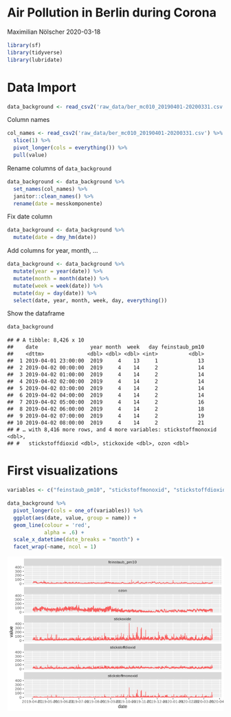 Air Pollution in Berlin during Corona
================
Maximilian Nölscher
2020-03-18

``` r
library(sf)
library(tidyverse)
library(lubridate)
```

# Data Import

``` r
data_background <- read_csv2('raw_data/ber_mc010_20190401-20200331.csv', skip = 3)
```

Column names

``` r
col_names <- read_csv2('raw_data/ber_mc010_20190401-20200331.csv') %>% 
  slice(1) %>% 
  pivot_longer(cols = everything()) %>% 
  pull(value)
```

Rename columns of `data_background`

``` r
data_background <- data_background %>% 
  set_names(col_names) %>% 
  janitor::clean_names() %>% 
  rename(date = messkomponente)
```

Fix date column

``` r
data_background <- data_background %>% 
  mutate(date = dmy_hm(date))
```

Add columns for year, month, …

``` r
data_background <- data_background %>% 
  mutate(year = year(date)) %>% 
  mutate(month = month(date)) %>% 
  mutate(week = week(date)) %>% 
  mutate(day = day(date)) %>% 
  select(date, year, month, week, day, everything())
```

Show the dataframe

``` r
data_background
```

    ## # A tibble: 8,426 x 10
    ##    date                 year month  week   day feinstaub_pm10
    ##    <dttm>              <dbl> <dbl> <dbl> <int>          <dbl>
    ##  1 2019-04-01 23:00:00  2019     4    13     1             13
    ##  2 2019-04-02 00:00:00  2019     4    14     2             14
    ##  3 2019-04-02 01:00:00  2019     4    14     2             14
    ##  4 2019-04-02 02:00:00  2019     4    14     2             14
    ##  5 2019-04-02 03:00:00  2019     4    14     2             14
    ##  6 2019-04-02 04:00:00  2019     4    14     2             14
    ##  7 2019-04-02 05:00:00  2019     4    14     2             16
    ##  8 2019-04-02 06:00:00  2019     4    14     2             18
    ##  9 2019-04-02 07:00:00  2019     4    14     2             19
    ## 10 2019-04-02 08:00:00  2019     4    14     2             21
    ## # … with 8,416 more rows, and 4 more variables: stickstoffmonoxid <dbl>,
    ## #   stickstoffdioxid <dbl>, stickoxide <dbl>, ozon <dbl>

# First visualizations

``` r
variables <- c("feinstaub_pm10", "stickstoffmonoxid", "stickstoffdioxid", "stickoxide", "ozon")
```

``` r
data_background %>% 
  pivot_longer(cols = one_of(variables)) %>% 
  ggplot(aes(date, value, group = name)) +
  geom_line(colour = 'red',
            alpha = .6) +
  scale_x_datetime(date_breaks = "month") +
  facet_wrap(~name, ncol = 1)
```

<img src="main_files/figure-gfm/unnamed-chunk-11-1.png" style="display: block; margin: auto;" />
